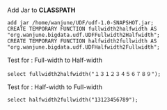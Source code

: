 Add Jar to **CLASSPATH**
``` HiveQL
add jar /home/wanjune/UDF/udf-1.0-SNAPSHOT.jar;
CREATE TEMPORARY FUNCTION fullwidth2halfwidth AS "org.wanjune.bigdata.udf.UDFFullwidth2Halfwidth";
CREATE TEMPORARY FUNCTION halfwidth2fullwidth AS "org.wanjune.bigdata.udf.UDFHalfwidth2Fullwidth";
``` 
Test for : Full-width to Half-width
``` HiveQL
select fullwidth2halfwidth("１３１２３４５６７８９");
```
Test for : Half-width to Full-width
``` HiveQL
select halfwidth2fullwidth("13123456789");
```
